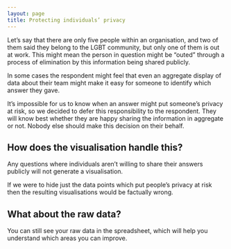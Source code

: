 ```yaml
---
layout: page
title: Protecting individuals’ privacy
---
```


Let’s say that there are only five people within an organisation, and two of them said they belong to the LGBT community, but only one of them is out at work. This might mean the person in question might be “outed” through a process of elimination by this information being shared publicly.

In some cases the respondent might feel that even an aggregate display of data about their team might make it easy for someone to identify which answer they gave.

It’s impossible for us to know when an answer might put someone’s privacy at risk, so we decided to defer this responsibility to the respondent. They will know best whether they are happy sharing the information in aggregate or not. Nobody else should make this decision on their behalf.

## How does the visualisation handle this?

Any questions where individuals aren’t willing to share their answers publicly will not generate a visualisation.

If we were to hide just the data points which put people’s privacy at risk then the resulting visualisations would be factually wrong.

## What about the raw data?

You can still see your raw data in the spreadsheet, which will help you understand which areas you can improve.
